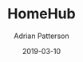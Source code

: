 ---
author: "Adrian Patterson"
title: "HomeHub"
date: "2019-03-10"
description: "ICC, the home-made control center for IoT devices hosted on a RaspberryPi. This is the story of how it came to be, the technical implementation, and its downfall."
summary: "."
tags: ["Personal Projects", "IoT", "Python", "Rust", "Raspberry Pi"]
categories: ["Software"]
ShowToc: true
TocOpen: true
draft: true
cover:
  image: "/images/covers/homehub.jpg"
  alt: "HomeHub IoT control interface"
  caption: "HomeHub - Smart home control center"
  relative: false
---